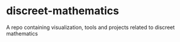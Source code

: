 # discreet-mathematics
A repo containing visualization, tools and projects related to discreet mathematics
